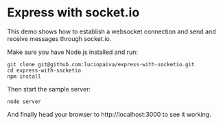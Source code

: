 
# Express with socket.io

This demo shows how to establish a websocket connection and send and receive messages through socket.io.

Make sure you have Node.js installed and run:

    git clone git@github.com:luciopaiva/express-with-socketio.git
    cd express-with-socketio
    npm install

Then start the sample server:

    node server

And finally head your browser to http://localhost:3000 to see it working.
